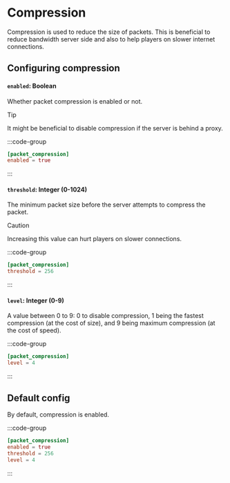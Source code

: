 # Compression

Compression is used to reduce the size of packets. This is beneficial to reduce bandwidth server side and also to help players on slower internet connections.

## Configuring compression

#### `enabled`: Boolean

Whether packet compression is enabled or not.

> [!TIP]
> It might be beneficial to disable compression if the server is behind a proxy.

:::code-group

```toml [features.toml] {2}
[packet_compression]
enabled = true
```

:::

#### `threshold`: Integer (0-1024)

The minimum packet size before the server attempts to compress the packet.

> [!CAUTION]
> Increasing this value can hurt players on slower connections.

:::code-group

```toml [features.toml] {2}
[packet_compression]
threshold = 256
```

:::

#### `level`: Integer (0-9)

A value between 0 to 9: 0 to disable compression, 1 being the fastest compression (at the cost of size), and 9 being maximum compression (at the cost of speed).

:::code-group

```toml [features.toml] {2}
[packet_compression]
level = 4
```

:::

## Default config

By default, compression is enabled.

:::code-group

```toml [features.toml]
[packet_compression]
enabled = true
threshold = 256
level = 4
```

:::
